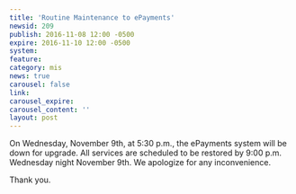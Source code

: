 ```yaml
---
title: 'Routine Maintenance to ePayments'
newsid: 209
publish: 2016-11-08 12:00 -0500
expire: 2016-11-10 12:00 -0500
system: 
feature: 
category: mis
news: true
carousel: false
link: 
carousel_expire: 
carousel_content: ''
layout: post
---
```

<p>On Wednesday, November 9th, at 5:30 p.m., the ePayments system will be down for upgrade.  All services are scheduled to be restored by 9:00 p.m. Wednesday night November 9th.  We apologize for any inconvenience.</p>
<p>Thank you.</p>
